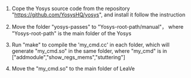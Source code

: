1. Cope the Yosys source code from the repository "https://github.com/YosysHQ/yosys", and install it follow the instruction

2. Move the folder "yosys-passes" to "Yosys-root-path/manual"， where "Yosys-root-path" is the main folder of the Yosys

3. Run "make" to compile the 'my_cmd.cc' in each folder, which will generate "my_cmd.so" in the same folder, where "my_cmd" is in ["addmodule","show_regs_mems","stuttering"]

4. Move the "my_cmd.so" to the main folder of LeaVe
